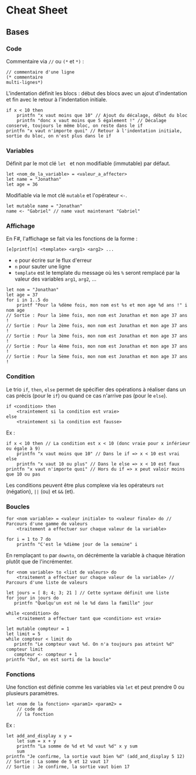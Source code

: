 # Cheat Sheet

## Bases
### Code
Commentaire via `//` ou `(*` et `*)` :
```F#
// commentaire d'une ligne
(* commentaire
multi-lignes*)
```

L'indentation définit les blocs : début des blocs avec un ajout d'indentation et fin avec le retour à l'indentation initiale.
```F#
if x < 10 then
    printfn "x vaut moins que 10" // Ajout du décalage, début du bloc
    printfn "donc x vaut moins que 5 également !" // Décalage conservé, toujours le même bloc, on reste dans le if
printfn "x vaut n'importe quoi" // Retour à l'indentation initiale, sortie du bloc, on n'est plus dans le if
```
### Variables
Définit par le mot clé `let ` et non modifiable (immutable) par défaut.
```F#
let <nom_de_la_variable> = <valeur_a_affecter>
let name = "Jonathan"
let age = 36
```

Modifiable via le mot clé `mutable` et l'opérateur `<-`.
```F#
let mutable name = "Jonathan"
name <- "Gabriel" // name vaut maintenant "Gabriel"
```

### Affichage
En F#, l'affichage se fait via les fonctions de la forme :
```F#
[e]printf[n] <template> <arg1> <arg2> ...
```
* `e` pour écrire sur le flux d'erreur
* `n` pour sauter une ligne
* `template` est le template du message où les `%` seront remplacé par la valeur des variables `arg1`, `arg2`, ...
```F#
let nom = "Jonathan"
let age = 37
for i in 1..5 do
    printf "Pour la %dème fois, mon nom est %s et mon age %d ans !" i nom age
// Sortie : Pour la 1ème fois, mon nom est Jonathan et mon age 37 ans !
// Sortie : Pour la 2ème fois, mon nom est Jonathan et mon age 37 ans !
// Sortie : Pour la 3ème fois, mon nom est Jonathan et mon age 37 ans !
// Sortie : Pour la 4ème fois, mon nom est Jonathan et mon age 37 ans !
// Sortie : Pour la 5ème fois, mon nom est Jonathan et mon age 37 ans !
```

### Condition
Le trio `if`, `then`, `else` permet de spécifier des opérations à réaliser dans un cas précis (pour le `if`) ou quand ce cas n'arrive pas (pour le `else`).
```F#
if <condition> then
    <traintement si la condition est vraie>
else
    <traintement si la condition est fausse>
```
Ex :
```F#
if x < 10 then // La condition est x < 10 (donc vraie pour x inférieur ou égale à 9)
    printfn "x vaut moins que 10" // Dans le if => x < 10 est vrai
else
    printfn "x vaut 10 ou plus" // Dans le else => x < 10 est faux
printfn "x vaut n'importe quoi" // Hors du if => x peut valoir moins que 10 ou pas
```

Les conditions peuvent être plus complexe via les opérateurs `not` (négation), `||` (ou) et `&&` (et).

### Boucles

```F#
for <nom variable> = <valeur initiale> to <valeur finale> do // Parcours d'une gamme de valeurs
    <traitement a effectuer sur chaque valeur de la variable>
```
```F#
for i = 1 to 7 do
    printfn "C'est le %dième jour de la semaine" i
```
En remplaçant `to` par `downto`, on décrémente la variable à chaque itération plutôt que de l'incrémenter.

```F#
for <nom variable> to <list de valeurs> do
    <traitement a effectuer sur chaque valeur de la variable> // Parcours d'une liste de valeurs
```
```F#
let jours = [ 8; 4; 3; 21 ] // Cette syntaxe définit une liste
for jour in jours do
   printfn "Quelqu'un est né le %d dans la famille" jour
```
```F#
while <condition> do
    <traitement a effectuer tant que <condition> est vraie>
```
```F#
let mutable compteur = 1
let limit = 5
while compteur < limit do
   printfn "Le compteur vaut %d. On n'a toujours pas atteint %d" compteur limit
   compteur <- compteur + 1
printfn "Ouf, on est sorti de la boucle"
```

### Fonctions

Une fonction est définie comme les variables via `let` et peut prendre 0 ou plusieurs paramètres.
```F#
let <nom de la fonction> <param1> <param2> =
    // code de
    // la fonction
```
Ex :
```F#
let add_and_display x y =
    let sum = x + y
    printfn "La somme de %d et %d vaut %d" x y sum
    sum
printfn "Je confirme, la sortie vaut bien %d" (add_and_display 5 12)
// Sortie : La somme de 5 et 12 vaut 17
// Sortie : Je confirme, la sortie vaut bien 17
```
